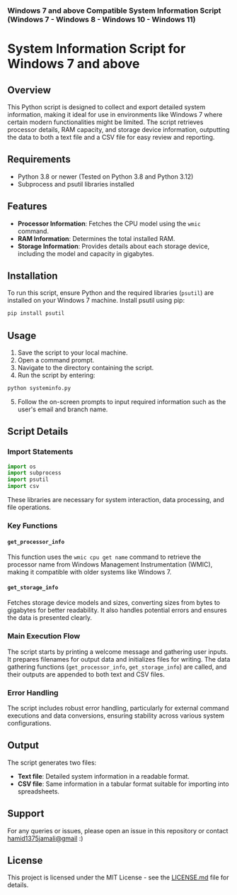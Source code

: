
### Windows 7 and above Compatible System Information Script (Windows 7 - Windows 8 - Windows 10 - Windows 11)

# System Information Script for Windows 7 and above

## Overview
This Python script is designed to collect and export detailed system information, making it ideal for use in environments like Windows 7 where certain modern functionalities might be limited. The script retrieves processor details, RAM capacity, and storage device information, outputting the data to both a text file and a CSV file for easy review and reporting.

## Requirements
- Python 3.8 or newer (Tested on Python 3.8 and Python 3.12)
- Subprocess and psutil libraries installed

## Features
- **Processor Information**: Fetches the CPU model using the `wmic` command.
- **RAM Information**: Determines the total installed RAM.
- **Storage Information**: Provides details about each storage device, including the model and capacity in gigabytes.

## Installation
To run this script, ensure Python and the required libraries (`psutil`) are installed on your Windows 7 machine. Install psutil using pip:
```python
pip install psutil
```

## Usage
1. Save the script to your local machine.
2. Open a command prompt.
3. Navigate to the directory containing the script.
4. Run the script by entering:

```bash
python systeminfo.py
```
5. Follow the on-screen prompts to input required information such as the user's email and branch name.

## Script Details

### Import Statements

```python
import os
import subprocess
import psutil
import csv
```
These libraries are necessary for system interaction, data processing, and file operations.

### Key Functions

#### `get_processor_info`
This function uses the `wmic cpu get name` command to retrieve the processor name from Windows Management Instrumentation (WMIC), making it compatible with older systems like Windows 7.

#### `get_storage_info`
Fetches storage device models and sizes, converting sizes from bytes to gigabytes for better readability. It also handles potential errors and ensures the data is presented clearly.

### Main Execution Flow
The script starts by printing a welcome message and gathering user inputs. It prepares filenames for output data and initializes files for writing. The data gathering functions (`get_processor_info`, `get_storage_info`) are called, and their outputs are appended to both text and CSV files.

### Error Handling
The script includes robust error handling, particularly for external command executions and data conversions, ensuring stability across various system configurations.

## Output
The script generates two files:
- **Text file**: Detailed system information in a readable format.
- **CSV file**: Same information in a tabular format suitable for importing into spreadsheets.
## Support

For any queries or issues, please open an issue in this repository or contact [hamid1375jamali@gmail](hamid1375jamali@gmail.com) :)

## License

This project is licensed under the MIT License - see the [LICENSE.md](LICENSE) file for details.

